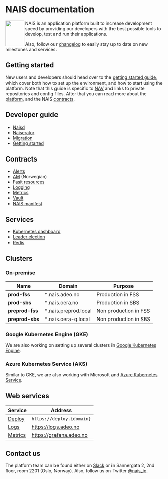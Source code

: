 
NAIS documentation
==================
<img align="left" width="60" height="80" src="https://raw.githubusercontent.com/nais/doc/master/documentation/media/nais.png">
NAIS is an application platform built to increase development speed by providing our developers with the best possible tools to develop, test and run their applications.

Also, follow our [changelog](/documentation/changelog.md) to easily stay up to date on new milestones and services.


## Getting started

New users and developers should head over to the [getting started guide](/documentation/dev-guide/README.md#getting-started), which cover both how to set up the environment, and how to start using the platform. 
Note that this guide is specific to [NAV](https://nav.no) and links to private repositories and config files.
After that you can read more about the [platform](/documentation/platform.md), and the NAIS [contracts](/README.md#contracts).


## Developer guide

* [Naisd](/documentation/dev-guide/naisd.md)
* [Naiserator](/documentation/dev-guide/naiserator.md)
* [Migration](/documentation/dev-guide/migration.md)
* [Getting started](/documentation/dev-guide/README.md#getting-started)


## Contracts

* [Alerts](/documentation/contracts/alerts.md)
* [AM](contracts/am.md) (Norwegian)
* [Fasit resources](/documentation/contracts/fasit_resources.md)
* [Logging](/documentation/contracts/logging.md)
* [Metrics](/documentation/contracts/metrics.md)
* [Vault](/documentation/contracts/vault.md)
* [NAIS manifest](/documentation/contracts/README.md#nais-manifest)


## Services

* [Kubernetes dashboard](/documentation/services/kubernetes_dashboard.md)
* [Leader election](/documentation/services/leader_election.md)
* [Redis](/documentation/services/redis.md)


## Clusters


### On-premise

| Name            | Domain               | Purpose               |
| --------------- | -------------------- | --------------------- |
| **prod-fss**    | *.nais.adeo.no       | Production in FSS     |
| **prod-sbs**    | *.nais.oera.no       | Production in SBS     |
| **preprod-fss** | *.nais.preprod.local | Non production in FSS |
| **preprod-sbs** | *.nais.oera-q.local  | Non production in SBS |


### Google Kubernetes Engine (GKE)

We are also working on setting up several clusters in [Google Kubernetes Engine](https://cloud.google.com/kubernetes-engine/).


### Azure Kubernetes Service (AKS)

Similar to GKE, we are also working with Microsoft and [Azure Kubernetes Service](https://azure.microsoft.com/en-us/doc/services/kubernetes-service/).


## Web services

| Service                       | Address                   |
| ----------------------------- | ------------------------- |
| [Deploy](/documentation/dev-guide/naisd.md)    | `https://deploy.{domain}` |
| [Logs](/documentation/contracts/logging.md)    | https://logs.adeo.no      |
| [Metrics](/documentation/contracts/metrics.md) | https://grafana.adeo.no   |


## Contact us

The platform team can be found either on [Slack](https://nav-it.slack.com/messages/C5KUST8N6/) or in Sannergata 2, 2nd floor, room 2201 (Oslo, Norway). Also, follow us on Twitter [@nais_io](https://twitter.com/nais_io).
